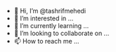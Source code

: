 - 👋 Hi, I’m @tashrifmehedi
- 👀 I’m interested in ...
- 🌱 I’m currently learning ...
- 💞️ I’m looking to collaborate on ...
- 📫 How to reach me ...

<!---
tashrifmehedi/tashrifmehedi is a ✨ special ✨ repository because its `README.md` (this file) appears on your GitHub profile.
You can click the Preview link to take a look at your changes.
--->
